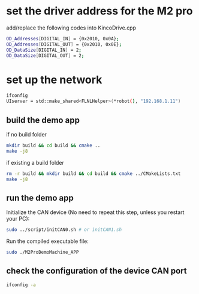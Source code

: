 # set the driver address for the M2 pro
add/replace the following codes into KincoDrive.cpp
```bash
OD_Addresses[DIGITAL_IN] = {0x2010, 0x0A};
OD_Addresses[DIGITAL_OUT] = {0x2010, 0x0E};
OD_DataSize[DIGITAL_IN] = 2;
OD_DataSize[DIGITAL_OUT] = 2;
```

# set up the network
```bash
ifconfig
UIserver = std::make_shared<FLNLHelper>(*robot(), "192.168.1.11")
```

## build the demo app
if no build folder
```bash
mkdir build && cd build && cmake ..
make -j8
```

if existing a build folder
```bash
rm -r build && mkdir build && cd build && cmake ../CMakeLists.txt
make -j8
```

## run the demo app
Initialize the CAN device (No need to repeat this step, unless you restart your PC):

```bash
sudo ../script/initCAN0.sh # or initCAN1.sh
```

Run the compiled executable file:
```bash
sudo ./M2ProDemoMachine_APP
```

## check the configuration of the device CAN port
```bash
ifconfig -a
```